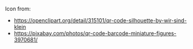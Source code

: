 Icon from:
- https://openclipart.org/detail/315101/qr-code-silhouette-by-wir-sind-klein
- https://pixabay.com/photos/qr-code-barcode-miniature-figures-3970681/
